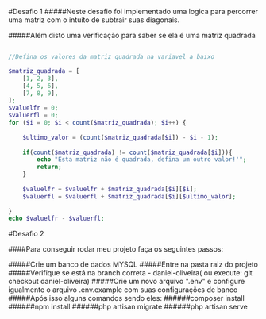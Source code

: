 #Desafio 1
#####Neste desafio foi implementado uma logica para percorrer uma matriz com o intuito de subtrair suas diagonais.

#####Além disto uma verificação para saber se ela é uma matriz quadrada

```php

//Defina os valores da matriz quadrada na variavel a baixo

$matriz_quadrada = [
    [1, 2, 3],
    [4, 5, 6],
    [7, 8, 9],
];
$valuelfr = 0;
$valuerfl = 0;
for ($i = 0; $i < count($matriz_quadrada); $i++) {
    
    $ultimo_valor = (count($matriz_quadrada[$i]) - $i - 1);
    
    if(count($matriz_quadrada) != count($matriz_quadrada[$i])){
        echo "Esta matriz não é quadrada, defina um outro valor!'";
        return;
    }
    
    $valuelfr = $valuelfr + $matriz_quadrada[$i][$i];
    $valuerfl = $valuerfl + $matriz_quadrada[$i][$ultimo_valor];
    
}  
echo $valuelfr - $valuerfl;

```

#Desafio 2

####Para conseguir rodar meu projeto faça os seguintes passos:

#####Crie um banco de dados MYSQL
#####Entre na pasta raiz do projeto
#####Verifique se está na branch correta - daniel-oliveira( ou execute: git checkout daniel-oliveira)
#####Crie um novo arquivo ".env" e configure igualmente o arquivo .env.example com suas configurações de banco
#####Após isso alguns comandos sendo eles:
######composer install
######npm install
######php artisan migrate
######php artisan serve

